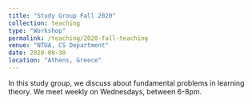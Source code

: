 ```yaml
---
title: "Study Group Fall 2020"
collection: teaching
type: "Workshop"
permalink: /teaching/2020-fall-teaching
venue: "NTUA, CS Department"
date: 2020-09-30
location: "Athens, Greece"
---
```


In this study group, we discuss about fundamental problems in learning theory. We meet weekly on Wednesdays, between 6-8pm.




  
